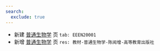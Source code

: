 ```yaml
---
search:
  exclude: true
---
```


- 新建 [普通生物学](../../../../course/普通生物学.md) 页 `tab: EEEN20001`
- 新增 [普通生物学](../../../../course/普通生物学.md) 页 `res: 教材-普通生物学-陈阅增-高等教育出版社`
